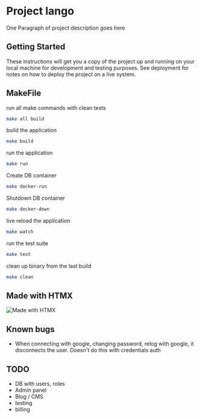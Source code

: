# Project lango

One Paragraph of project description goes here

## Getting Started

These instructions will get you a copy of the project up and running on your local machine for development and testing purposes. See deployment for notes on how to deploy the project on a live system.

## MakeFile

run all make commands with clean tests

```bash
make all build
```

build the application

```bash
make build
```

run the application

```bash
make run
```

Create DB container

```bash
make docker-run
```

Shutdown DB container

```bash
make docker-down
```

live reload the application

```bash
make watch
```

run the test suite

```bash
make test
```

clean up binary from the last build

```bash
make clean
```

## Made with HTMX

![Made with HTMX](https://github.com/bigskysoftware/htmx/blob/master/www/static/img/createdwith.jpeg?raw=true)

## Known bugs

- When connecting with google, changing password, relog with google, it disconnects the user. Doesn't do this with credentials auth

## TODO

- DB with users, roles
- Admin panel
- Blog / CMS
- testing
- billing
